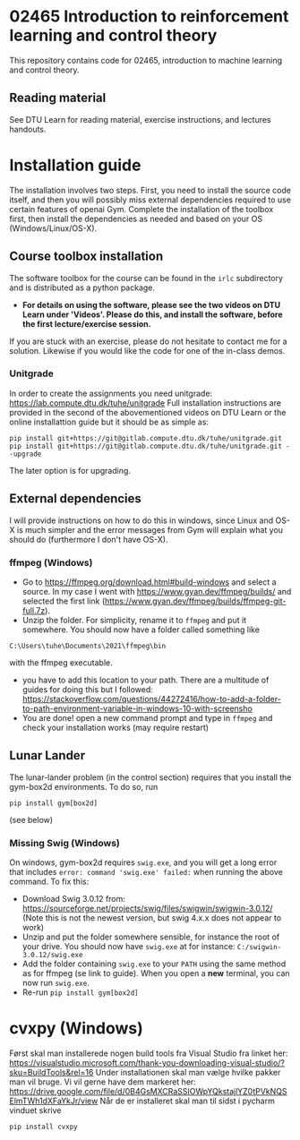 # 02465 Introduction to reinforcement learning and control theory

This repository contains code for 02465, introduction to machine learning and control theory.

## Reading material
See DTU Learn for reading material, exercise instructions, and lectures handouts. 

# Installation guide
The installation involves two steps. First, you need to install the source code itself, and then you will possibly miss external dependencies required to use certain features of openai Gym.
Complete the installation of the toolbox first, then install the dependencies as needed and based on your OS (Windows/Linux/OS-X).

## Course toolbox installation
The software toolbox for the course can be found in the `irlc` subdirectory and is distributed as a python package. 

 - **For details on using the software, please see the two videos on DTU Learn under 'Videos'. Please do this, and install the software, before the first lecture/exercise session.**

If you are stuck with an exercise, please do not hesitate to contact me for a solution. Likewise if you would like the code for one of the in-class demos. 

### Unitgrade
In order to create the assignments you need unitgrade: https://lab.compute.dtu.dk/tuhe/unitgrade
Full installation instructions are provided in the second of the abovementioned videos on DTU Learn or the online installattion guide but it should be as simple as:
```
pip install git+https://git@gitlab.compute.dtu.dk/tuhe/unitgrade.git   
pip install git+https://git@gitlab.compute.dtu.dk/tuhe/unitgrade.git --upgrade 
```
The later option is for upgrading.

## External dependencies
I will provide instructions on how to do this in windows, since Linux and OS-X is much simpler and the error messages from Gym will explain what you should do (furthermore I don't have OS-X).

### ffmpeg (Windows)
- Go to https://ffmpeg.org/download.html#build-windows and select a source. In my case I went with  https://www.gyan.dev/ffmpeg/builds/ and selected the first link (https://www.gyan.dev/ffmpeg/builds/ffmpeg-git-full.7z).
- Unzip the folder. For simplicity, rename it to `ffmpeg` and put it somewhere. You should now have a folder called something like
```
C:\Users\tuhe\Documents\2021\ffmpeg\bin
```
with the ffmpeg executable. 
- you have to add this location to your path. There are a multitude of guides for doing this but I followed: https://stackoverflow.com/questions/44272416/how-to-add-a-folder-to-path-environment-variable-in-windows-10-with-screensho
- You are done! open a new command prompt and type in `ffmpeg` and check your installation works (may require restart)

## Lunar Lander
The lunar-lander problem (in the control section) requires that you install the gym-box2d environments. To do so, run
```
pip install gym[box2d]
```
(see below)
### Missing Swig (Windows)
On windows, gym-box2d requires `swig.exe`, and you will get a long error that includes `error: command 'swig.exe' failed:` when running the above command. To fix this:
 - Download Swig 3.0.12 from: https://sourceforge.net/projects/swig/files/swigwin/swigwin-3.0.12/ (Note this is not the newest version, but swig 4.x.x does not appear to work)
 - Unzip and put the folder somewhere sensible, for instance the root of your drive. You should now have `swig.exe` at for instance:  `C:/swigwin-3.0.12/swig.exe`
 - Add the folder containing `swig.exe` to your `PATH` using the same method as for ffmpeg (se link to guide). When you open a **new** terminal, you can now run `swig.exe`. 
 - Re-run `pip install gym[box2d]` 


# cvxpy (Windows)
Først skal man installerede nogen build tools fra Visual Studio fra linket her: https://visualstudio.microsoft.com/thank-you-downloading-visual-studio/?sku=BuildTools&rel=16
Under installationen skal man vælge hvilke pakker man vil bruge. Vi vil gerne have dem markeret her:
https://drive.google.com/file/d/0B4GsMXCRaSSIOWpYQkstajlYZ0tPVkNQSElmTWh1dXFaYkJr/view
Når de er installeret skal man til sidst i pycharm vinduet skrive
```
pip install cvxpy 
```

